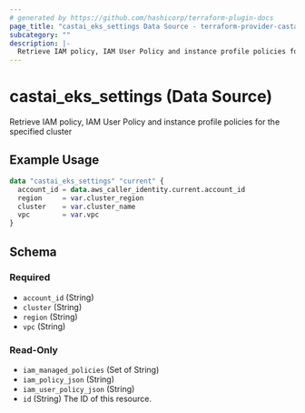 ```yaml
---
# generated by https://github.com/hashicorp/terraform-plugin-docs
page_title: "castai_eks_settings Data Source - terraform-provider-castai"
subcategory: ""
description: |-
  Retrieve IAM policy, IAM User Policy and instance profile policies for the specified cluster
---
```


# castai_eks_settings (Data Source)

Retrieve IAM policy, IAM User Policy and instance profile policies for the specified cluster

## Example Usage

```terraform
data "castai_eks_settings" "current" {
  account_id = data.aws_caller_identity.current.account_id
  region     = var.cluster_region
  cluster    = var.cluster_name
  vpc        = var.vpc
}
```

<!-- schema generated by tfplugindocs -->
## Schema

### Required

- `account_id` (String)
- `cluster` (String)
- `region` (String)
- `vpc` (String)

### Read-Only

- `iam_managed_policies` (Set of String)
- `iam_policy_json` (String)
- `iam_user_policy_json` (String)
- `id` (String) The ID of this resource.


